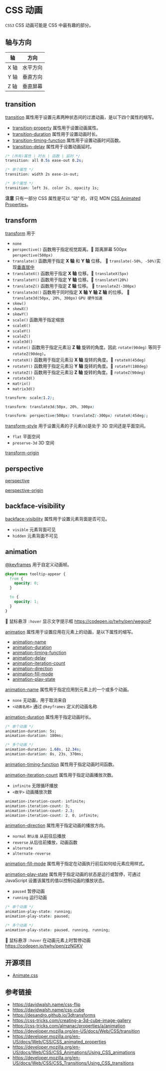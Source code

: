# CSS 动画

`CSS3` CSS 动画可能是 CSS 中最有趣的部分。

## 轴与方向
| 轴 | 方向 |
|----|--------|
| X 轴 | 水平方向 |
| Y 轴 | 垂直方向 |
| Z 轴 | 垂直屏幕 |


## transition
[transition](https://developer.mozilla.org/en-US/docs/Web/CSS/transition) 属性用于设置元素两种状态间的过渡动画，是以下四个属性的缩写。
* [transition-property](https://developer.mozilla.org/en-US/docs/Web/CSS/transition-property) 属性用于设置动画属性。
* [transition-duration](https://developer.mozilla.org/en-US/docs/Web/CSS/transition-duration) 属性用于设置动画时长。
* [transition-timing-function](https://developer.mozilla.org/en-US/docs/Web/CSS/transition-timing-function) 属性用于设置动画时间函数。
* [transition-delay](https://developer.mozilla.org/en-US/docs/Web/CSS/transition-delay) 属性用于设置动画延时。

```css
/* (所有)属性 | 时长 | 函数 | 延时 */
transition: all 0.5s ease-out 0.2s;

/* 单个属性 */
transition: width 2s ease-in-out;

/* 多个属性 */
transition: left 3s, color 2s, opacity 1s;
```

**注意** 只有一部分 CSS 属性是可以 “动” 的，详见 MDN [CSS Animated Properties](https://developer.mozilla.org/en-US/docs/Web/CSS/CSS_animated_properties)。

## transform
[transform](https://developer.mozilla.org/en-US/docs/Web/CSS/transform) 用于
* `none`
* `perspective()` 函数用于指定视觉距离。🌰 距离屏幕 500px `perspective(500px)`
* `translate()` 函数用于指定 **X 轴** 和 **Y 轴** 位移。 🌰 `translate(-50%, -50%)`实现[垂直居中](https://codepen.io/twhy/pen/WOoqBr)
* `translateX()` 函数用于指定 **X 轴** 位移。🌰 `translateX(5px)`
* `translateY()` 函数用于指定 **Y 轴** 位移。🌰 `translateY(20%)`
* `translateZ()` 函数用于指定 **Z 轴** 位移。 🌰 `translateZ(-300px)`
* `translate3d()` 函数用于同时指定 **X 轴** **Y 轴** **Z 轴** 的位移。 🌰 `translate3d(50px, 20%, 300px)` `GPU 硬件加速`
* `skew()`
* `skewX()`
* `skewY()`
* `scale()` 函数用于指定缩放 
* `scaleX()`
* `scaleY()`
* `scaleZ()`
* `scale3d()`
* `rotate()` 函数用于指定元素沿 **Z 轴** 旋转的角度。因此 `rotate(90deg)` 等同于 `rotateZ(90deg)`。
* `rotateX()` 函数用于指定元素沿 **X 轴** 旋转的角度。🌰 `rotateX(45deg)`
* `rotateY()` 函数用于指定元素沿 **Y 轴** 旋转的角度。🌰 `rotateY(180deg)`
* `rotateZ()` 函数用于指定元素沿 **Z 轴** 旋转的角度。🌰 `rotateZ(90deg)`
* `rotate3d()`
* `matrix()`
* `matrix3d()`

```css
transform: scale(1.2);

transform: translate3d(50px, 20%, 300px)

transform: perspective(500px) translateZ(-300px) rotateX(45deg);
```

[transform-style](https://developer.mozilla.org/en-US/docs/Web/CSS/transform-style) 用于设置元素的子元素(s)是处于 3D 空间还是平面空间。
* `flat` 平面空间
* `preserve-3d` 3D 空间

[transform-origin](https://developer.mozilla.org/en-US/docs/Web/CSS/transform-origin)

## perspective
[perspective](https://developer.mozilla.org/en-US/docs/Web/CSS/perspective)

[perspective-origin](https://developer.mozilla.org/en-US/docs/Web/CSS/perspective-origin)

## backface-visibility
[backface-visibility](https://developer.mozilla.org/en-US/docs/Web/CSS/backface-visibility) 属性用于设置元素背面是否可见。
* `visible` 元素背面可见
* `hidden` 元素背面不可见

## animation
[@keyframes](https://developer.mozilla.org/en-US/docs/Web/CSS/@keyframes) 用于自定义动画帧。

```css
@keyframes tooltip-appear {
  from {
    opacity: 0;
  }

  to {
    opacity: 1;
  }
}
```
🌰 鼠标悬浮 `:hover` 显示文字提示框 https://codepen.io/twhy/pen/wegooP

[animation](https://developer.mozilla.org/en-US/docs/Web/CSS/animation) 属性用于设置应用在元素上的动画，是以下属性的缩写。
* [animation-name](https://developer.mozilla.org/en-US/docs/Web/CSS/animation-name)
* [animation-duration](https://developer.mozilla.org/en-US/docs/Web/CSS/animation-duration)
* [animation-timing-function](https://developer.mozilla.org/en-US/docs/Web/CSS/animation-timing-function)
* [animation-delay](https://developer.mozilla.org/en-US/docs/Web/CSS/animation-delay)
* [animation-iteration-count](https://developer.mozilla.org/en-US/docs/Web/CSS/animation-iteration-count)
* [animation-direction](https://developer.mozilla.org/en-US/docs/Web/CSS/animation-direction)
* [animation-fill-mode](https://developer.mozilla.org/en-US/docs/Web/CSS/animation-fill-mode)
* [animation-play-state](https://developer.mozilla.org/en-US/docs/Web/CSS/animation-play-state)

[animation-name](https://developer.mozilla.org/en-US/docs/Web/CSS/animation-name) 属性用于指定应用到元素上的一个或多个动画。
* `none` 无动画，用于取消来自
* `<动画名称>` 通过 `@keyframes` 定义的动画名称

[animation-duration](https://developer.mozilla.org/en-US/docs/Web/CSS/animation-duration) 属性用于指定动画时长。
```css
/* 单个动画 */
animation-duration: 5s;
animation-duration: 180ms;

/* 多个动画 */
animation-duration: 1.68s, 12.34s;
animation-duration: 8s, 23s, 370ms;
```

[animation-timing-function](https://developer.mozilla.org/en-US/docs/Web/CSS/animation-timing-function) 属性用于指定动画时间函数。

[animation-iteration-count](https://developer.mozilla.org/en-US/docs/Web/CSS/animation-iteration-count) 属性用于指定动画播放次数。
* `infinite` 无限循环播放
* `<数字>` 动画播放次数
```css
animation-iteration-count: infinite;
animation-iteration-count: 3;
animation-iteration-count: 2.3;
animation-iteration-count: 2, 0, infinite;
```

[animation-direction](https://developer.mozilla.org/en-US/docs/Web/CSS/animation-direction) 属性用于指定动画的播放方向。
* `normal` `默认值` 从前往后播放
* `reverse` 从后往前播放，动画函数
* `alternate`
* `alternate-reverse`

[animation-fill-mode](https://developer.mozilla.org/en-US/docs/Web/CSS/animation-fill-mode) 属性用于指定在动画执行前后如何给元素应用样式。

[animation-play-state](https://developer.mozilla.org/en-US/docs/Web/CSS/animation-play-state) 属性用于指定动画的状态是运行或暂停，可通过 JavaScript 设置该属性的值以控制动画的播放状态。
* `paused` 暂停动画
* `running` 运行动画
```css
/* 单个动画 */
animation-play-state: running;
animation-play-state: paused;

/* 多个动画 */
animation-play-state: paused, running, running;
```
🌰 鼠标悬浮 `:hover` 在动画元素上时暂停动画 https://codepen.io/twhy/pen/zzNGKV

## 开源项目
* [Animate.css](https://daneden.github.io/animate.css)

## 参考链接
* https://davidwalsh.name/css-flip
* https://davidwalsh.name/css-cube
* https://desandro.github.io/3dtransforms
* https://css-tricks.com/creating-a-3d-cube-image-gallery
* https://css-tricks.com/almanac/properties/a/animation
* https://developer.mozilla.org/en-US/docs/Web/CSS/transition
* https://developer.mozilla.org/en-US/docs/Web/CSS/CSS_animated_properties
* https://developer.mozilla.org/en-US/docs/Web/CSS/CSS_Animations/Using_CSS_animations
* https://developer.mozilla.org/en-US/docs/Web/CSS/CSS_Transitions/Using_CSS_transitions

